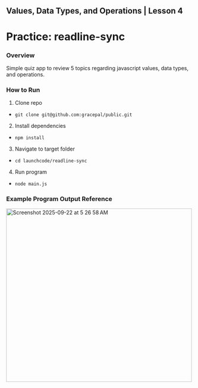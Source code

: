 ## Values, Data Types, and Operations | Lesson 4

# Practice: readline-sync

### Overview

Simple quiz app to review 5 topics regarding javascript values, data types, and operations.

### How to Run

1. Clone repo

- `git clone git@github.com:gracepal/public.git`

2. Install dependencies

- `npm install`

3. Navigate to target folder

- `cd launchcode/readline-sync`

4. Run program

- `node main.js`

### Example Program Output Reference

<img width="499" height="466" alt="Screenshot 2025-09-22 at 5 26 58 AM" src="https://github.com/user-attachments/assets/37d06759-c4f9-4fa7-8ba0-8287d9ed9665" />
